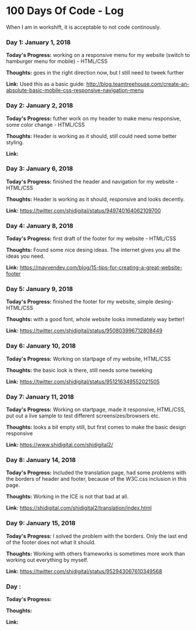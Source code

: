 # 100 Days Of Code - Log

When I am in workshift, it is acceptable to not code continously.

### Day 1: January 1, 2018

**Today's Progress:** working on a responsive menu for my website (switch to hamburger menu for mobile) - HTML/CSS

**Thoughts:** goes in the right direction now, but I still need to tweek further

**Link:** Used this as a basic guide: http://blog.teamtreehouse.com/create-an-absolute-basic-mobile-css-responsive-navigation-menu

### Day 2: January 2, 2018

**Today's Progress:** futher work on my header to make menu responsive, some color change - HTML/CSS

**Thoughts:** Header is working as it should, still could need some better styling.

**Link:** 

### Day 3: January 6, 2018

**Today's Progress:** finished the header and navigation for my website - HTML/CSS

**Thoughts:** Header is working as it should, responsive and looks decently.

**Link:** https://twitter.com/shidigital/status/949740164062109700

### Day 4: January 8, 2018

**Today's Progress:** first draft of the footer for my website - HTML/CSS

**Thoughts:** Found some nice desing ideas. The internet gives you all the ideas you need.

**Link:** https://mayvendev.com/blog/15-tips-for-creating-a-great-website-footer

### Day 5: January 9, 2018

**Today's Progress:** finished the footer for my website, simple desing- HTML/CSS

**Thoughts:** with a good font, whole website looks immediately way better!

**Link:** https://twitter.com/shidigital/status/950803996712808449

### Day 6: January 10, 2018

**Today's Progress:** Working on startpage of my website, HTML/CSS

**Thoughts:** the basic look is there, still needs some tweeking

**Link:** https://twitter.com/shidigital/status/951216349552021505

### Day 7: January 11, 2018

**Today's Progress:** Working on startpage, made it responsive, HTML/CSS, put out a live sample to test different screensizes/browsers etc.

**Thoughts:** looks a bit empty still, but first comes to make the basic design responsive

**Link:** https://www.shidigital.com/shidigital2/


### Day 8: January 14, 2018

**Today's Progress:** Included the translation page, had some problems with the borders of header and footer, because of the W3C.css inclusion in this page.

**Thoughts:** Working in the ICE is not that bad at all.

**Link:** https://shidigital.com/shidigital2/translation/index.html


### Day 9: January 15, 2018

**Today's Progress:** I solved the problem with the borders. Only the last end of the footer does not what it should.

**Thoughts:** Working with others frameworks is sometimes more work than working out everything by myself.

**Link:** https://twitter.com/shidigital/status/952943067610349568


### Day :

**Today's Progress:**

**Thoughts:**

**Link:**
